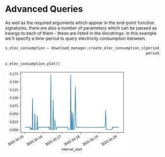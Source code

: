 # Advanced Queries

As well as the required arguments which appear in the end-point function signatures, there are also a number of parameters which can be passed as kwargs to each of them - these are listed in the docstrings. In this example we'll specify a time-period to query electricity consumption between.


```python
s_elec_consumption = download_manager.create_elec_consumption_s(period_from='2020-10-15T00:00:00Z', 
                                                                period_to='2020-10-20T00:00:00Z')

s_elec_consumption.plot()
```

![png](img/sample_subset_elec_consumption.png)
    

